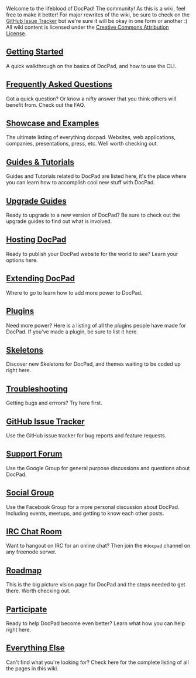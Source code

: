Welcome to the lifeblood of DocPad! The community! As this is a wiki, feel free to make it better! For major rewrites of the wiki, be sure to check on the [GitHub Issue Tracker](https://github.com/bevry/docpad/issues) but we're sure it will be okay in one form or another :) All wiki content is licensed under the [Creative Commons Attribution License](http://creativecommons.org/licenses/by/3.0/).


## [Getting Started](http://bevry.me/docpad/overview)
A quick walkthrough on the basics of DocPad, and how to use the CLI.


## [Frequently Asked Questions](http://bevry.me/docpad/faq)
Got a quick question? Or know a nifty answer that you think others will benefit from. Check out the FAQ.


## [Showcase and Examples](http://bevry.me/docpad/showcase)
The ultimate listing of everything docpad. Websites, web applications, companies, presentations, press, etc. Well worth checking out.


## [Guides & Tutorials](http://bevry.me/learn)
Guides and Tutorials related to DocPad are listed here, it's the place where you can learn how to accomplish cool new stuff with DocPad.


## [Upgrade Guides](http://bevry.me/docpad/upgrade)
Ready to upgrade to a new version of DocPad? Be sure to check out the upgrade guides to find out what is involved.


## [Hosting DocPad](http://bevry.me/docpad/deploy)
Ready to publish your DocPad website for the world to see? Learn your options here.


## [Extending DocPad](http://bevry.me/docpad/extend)
Where to go to learn how to add more power to DocPad.


## [Plugins](http://bevry.me/docpad/plugins)
Need more power? Here is a listing of all the plugins people have made for DocPad. If you've made a plugin, be sure to list it here.


## [Skeletons](http://bevry.me/docpad/skeletons)
Discover new Skeletons for DocPad, and themes waiting to be coded up right here.


## [Troubleshooting](http://bevry.me/docpad/troubleshoot)
Getting bugs and errrors? Try here first.


## [GitHub Issue Tracker](https://github.com/bevry/docpad/issues)
Use the GitHub issue tracker for bug reports and feature requests.


## [Support Forum](https://groups.google.com/forum/#!forum/docpad)
Use the Google Group for general purpose discussions and questions about DocPad.


## [Social Group](https://www.facebook.com/groups/docpad/)
Use the Facebook Group for a more personal discussion about DocPad. Including events, meetups, and getting to know each other posts.


## [IRC Chat Room](irc://irc.freenode.net/docpad)
Want to hangout on IRC for an online chat? Then join the `#docpad` channel on any freenode server.


## [Roadmap](http://bevry.me/docpad/roadmap)
This is the big picture vision page for DocPad and the steps needed to get there. Worth checking out.


## [Participate](http://bevry.me/docpad/participate)
Ready to help DocPad become even better? Learn what how you can help right here.


## [Everything Else](http://bevry.me/learn)
Can't find what you're looking for? Check here for the complete listing of all the pages in this wiki.